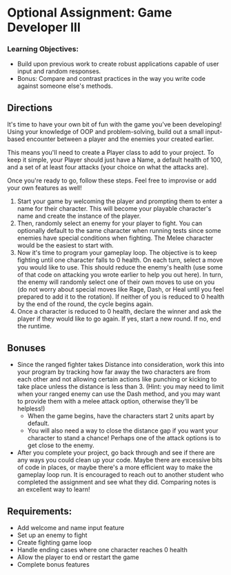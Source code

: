 # Optional Assignment: Game Developer III

### Learning Objectives:

- Build upon previous work to create robust applications capable of user input and random responses.
- Bonus: Compare and contrast practices in the way you write code against someone else's methods.

## Directions
It's time to have your own bit of fun with the game you've been developing! Using your knowledge of OOP and problem-solving, build out a small input-based encounter between a player and the enemies your created earlier.

This means you'll need to create a Player class to add to your project. To keep it simple, your Player should just have a Name, a default health of 100, and a set of at least four attacks (your choice on what the attacks are).

Once you're ready to go, follow these steps. Feel free to improvise or add your own features as well!

1. Start your game by welcoming the player and prompting them to enter a name for their character. This will become your playable character's name and create the instance of the player.
2. Then, randomly select an enemy for your player to fight. You can optionally default to the same character when running tests since some enemies have special conditions when fighting. The Melee character would be the easiest to start with.
3. Now it's time to program your gameplay loop. The objective is to keep fighting until one character falls to 0 health. On each turn, select a move you would like to use. This should reduce the enemy's health (use some of that code on attacking you wrote earlier to help you out here). In turn, the enemy will randomly select one of their own moves to use on you (do not worry about special moves like Rage, Dash, or Heal until you feel prepared to add it to the rotation). If neither of you is reduced to 0 health by the end of the round, the cycle begins again.
4. Once a character is reduced to 0 health, declare the winner and ask the player if they would like to go again. If yes, start a new round. If no, end the runtime.

## Bonuses
- Since the ranged fighter takes Distance into consideration, work this into your program by tracking how far away the two characters are from each other and not allowing certain actions like punching or kicking to take place unless the distance is less than 3. (Hint: you may need to limit when your ranged enemy can use the Dash method, and you may want to provide them with a melee attack option, otherwise they'll be helpless!)
    - When the game begins, have the characters start 2 units apart by default.
    - You will also need a way to close the distance gap if you want your character to stand a chance! Perhaps one of the attack options is to get close to the enemy.
- After you complete your project, go back through and see if there are any ways you could clean up your code. Maybe there are excessive bits of code in places, or maybe there's a more efficient way to make the gameplay loop run. It is encouraged to reach out to another student who completed the assignment and see what they did. Comparing notes is an excellent way to learn!

## Requirements:
- Add welcome and name input feature
- Set up an enemy to fight
- Create fighting game loop
- Handle ending cases where one character reaches 0 health
- Allow the player to end or restart the game
- Complete bonus features
